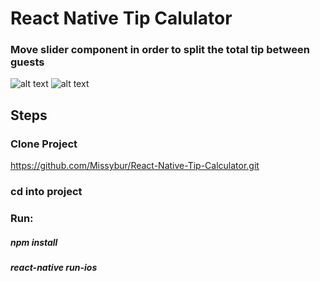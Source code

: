 # React Native Tip Calulator

### Move slider component in order to split the total tip between guests

![alt text](https://github.com/Missybur/React-Native-Tip-Calculator/edit/master/images/Tip_Calc_2.png)
![alt text](https://github.com/Missybur/React-Native-Tip-Calculator/edit/master/images/Tip_Calculator.png)

## Steps

### Clone Project
https://github.com/Missybur/React-Native-Tip-Calculator.git
### cd into project
### Run:
##### npm install
##### react-native run-ios


